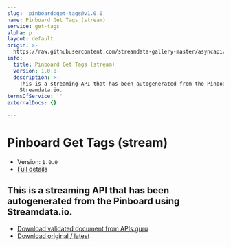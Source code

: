 ```yaml
---
slug: 'pinboard:get-tags@v1.0.0'
name: Pinboard Get Tags (stream)
service: get-tags
alpha: p
layout: default
origin: >-
  https://raw.githubusercontent.com/streamdata-gallery-master/asyncapi/master/_listings/pinboard/pinboard-get-tags-stream-async.md
info:
  title: Pinboard Get Tags (stream)
  version: 1.0.0
  description: >-
    This is a streaming API that has been autogenerated from the Pinboard using
    Streamdata.io.
termsOfService: ''
externalDocs: {}

---
```

# Pinboard Get Tags (stream)

* Version: `1.0.0`
* [Full details](../html/pinboard:get-tags@v1.0.0.html)



## This is a streaming API that has been autogenerated from the Pinboard using Streamdata.io.



* [Download validated document from APIs.guru](https://raw.githubusercontent.com/APIs-guru/asyncapi-directory/master/docs/APIs/pinboard%3Aget-tags%40v1.0.0.yaml)
* [Download original / latest](https://raw.githubusercontent.com/streamdata-gallery-master/asyncapi/master/_listings/pinboard/pinboard-get-tags-stream-async.md)

<script type="application/ld+json">
{
  "@context": "http://schema.org/",
  "@type": "WebAPI",
  "description": "This is a streaming API that has been autogenerated from the Pinboard using Streamdata.io.",
  "documentation": "",

  "name": "Pinboard Get Tags (stream)"
}
</script>
